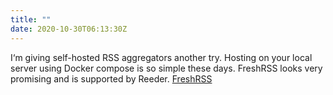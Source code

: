 ```yaml
---
title: ""
date: 2020-10-30T06:13:30Z
---
```

I‘m giving self-hosted RSS aggregators another try. Hosting on your local server using Docker compose is so simple these days. FreshRSS looks very promising and is supported by Reeder.
[FreshRSS](https://freshrss.org)